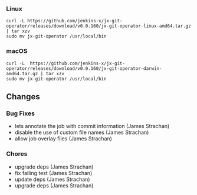 ### Linux

```shell
curl -L https://github.com/jenkins-x/jx-git-operator/releases/download/v0.0.160/jx-git-operator-linux-amd64.tar.gz | tar xzv 
sudo mv jx-git-operator /usr/local/bin
```

### macOS

```shell
curl -L  https://github.com/jenkins-x/jx-git-operator/releases/download/v0.0.160/jx-git-operator-darwin-amd64.tar.gz | tar xzv
sudo mv jx-git-operator /usr/local/bin
```

## Changes

### Bug Fixes

* lets annotate the job with commit information (James Strachan)
* disable the use of custom file names (James Strachan)
* allow job overlay files (James Strachan)

### Chores

* upgrade deps (James Strachan)
* fix failing test (James Strachan)
* update deps (James Strachan)
* upgrade deps (James Strachan)
